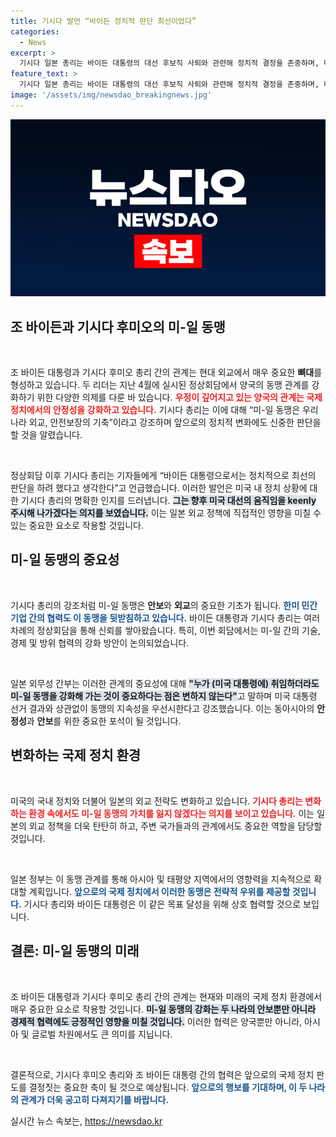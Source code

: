 ```yaml
---
title: 기시다 발언 “바이든 정치적 판단 최선이었다”
categories:
  - News
excerpt: >
  기시다 일본 총리는 바이든 대통령의 대선 후보직 사퇴와 관련해 정치적 결정을 존중하며, 미-일 동맹의 중요성을 강조했다. 이들의 신뢰 구축이 앞으로의 외교에 어떤 영향을 미칠지 주목된다.
feature_text: >
  기시다 일본 총리는 바이든 대통령의 대선 후보직 사퇴와 관련해 정치적 결정을 존중하며, 미-일 동맹의 중요성을 강조했다. 이들의 신뢰 구축이 앞으로의 외교에 어떤 영향을 미칠지 주목된다.
image: '/assets/img/newsdao_breakingnews.jpg'
---
```


<p><img src="/assets/img/newsdao_breakingnews.jpg" alt="implanttips 속보" /></p>

<h2 data-ke-size="size26">조 바이든과 기시다 후미오의 미-일 동맹</h2>

<p data-ke-size="size16">&nbsp;</p>

<p>조 바이든 대통령과 기시다 후미오 총리 간의 관계는 현대 외교에서 매우 중요한 <b>뼈대</b>를 형성하고 있습니다. 두 리더는 지난 4월에 실시된 정상회담에서 양국의 동맹 관계를 강화하기 위한 다양한 의제를 다룬 바 있습니다. <b><span style="color: #ee2323;">우정이 깊어지고 있는 양국의 관계는 국제 정치에서의 안정성을 강화하고 있습니다.</span></b> 기시다 총리는 이에 대해 “미-일 동맹은 우리나라 외교, 안전보장의 기축”이라고 강조하며 앞으로의 정치적 변화에도 신중한 판단을 할 것을 알렸습니다.</p>

<p data-ke-size="size16">&nbsp;</p>

<p>정상회담 이후 기시다 총리는 기자들에게 “바이든 대통령으로서는 정치적으로 최선의 판단을 하려 했다고 생각한다”고 언급했습니다. 이러한 발언은 미국 내 정치 상황에 대한 기시다 총리의 명확한 인지를 드러냅니다. <b><span style="background-color: #21538527;">그는 향후 미국 대선의 움직임을 keenly 주시해 나가겠다는 의지를 보였습니다.</span></b> 이는 일본 외교 정책에 직접적인 영향을 미칠 수 있는 중요한 요소로 작용할 것입니다.</p>

<h2 data-ke-size="size26">미-일 동맹의 중요성</h2>

<p data-ke-size="size16">&nbsp;</p>

<p>기시다 총리의 강조처럼 미-일 동맹은 <b>안보</b>와 <b>외교</b>의 중요한 기초가 됩니다. <b><span style="color: #1a5490;">한미 민간 기업 간의 협력도 이 동맹을 뒷받침하고 있습니다.</span></b> 바이든 대통령과 기시다 총리는 여러 차례의 정상회담을 통해 신뢰를 쌓아왔습니다. 특히, 이번 회담에서는 미-일 간의 기술, 경제 및 방위 협력의 강화 방안이 논의되었습니다. </p>

<p data-ke-size="size16">&nbsp;</p>

<p>일본 외무성 간부는 이러한 관계의 중요성에 대해 <b><span style="background-color: #21538527;">"누가 (미국 대통령에) 취임하더라도 미-일 동맹을 강화해 가는 것이 중요하다는 점은 변하지 않는다"</span></b>고 말하며 미국 대통령 선거 결과와 상관없이 동맹의 지속성을 우선시한다고 강조했습니다. 이는 동아시아의 <b>안정성</b>과 <b>안보</b>를 위한 중요한 포석이 될 것입니다.</p>

<h2 data-ke-size="size26">변화하는 국제 정치 환경</h2>

<p data-ke-size="size16">&nbsp;</p>

<p>미국의 국내 정치와 더불어 일본의 외교 전략도 변화하고 있습니다. <b><span style="color: #ee2323;">기시다 총리는 변화하는 환경 속에서도 미-일 동맹의 가치를 잃지 않겠다는 의지를 보이고 있습니다.</span></b> 이는 일본의 외교 정책을 더욱 탄탄히 하고, 주변 국가들과의 관계에서도 중요한 역할을 담당할 것입니다. </p>

<p data-ke-size="size16">&nbsp;</p>

<p>일본 정부는 이 동맹 관계를 통해 아시아 및 태평양 지역에서의 영향력을 지속적으로 확대할 계획입니다. <b><span style="color: #1a5490;">앞으로의 국제 정치에서 이러한 동맹은 전략적 우위를 제공할 것입니다.</span></b> 기시다 총리와 바이든 대통령은 이 같은 목표 달성을 위해 상호 협력할 것으로 보입니다.</p>

<h2 data-ke-size="size26">결론: 미-일 동맹의 미래</h2>

<p data-ke-size="size16">&nbsp;</p>

<p>조 바이든 대통령과 기시다 후미오 총리 간의 관계는 현재와 미래의 국제 정치 환경에서 매우 중요한 요소로 작용할 것입니다. <b><span style="background-color: #21538527;">미-일 동맹의 강화는 두 나라의 안보뿐만 아니라 경제적 협력에도 긍정적인 영향을 미칠 것입니다.</span></b> 이러한 협력은 양국뿐만 아니라, 아시아 및 글로벌 차원에서도 큰 의미를 지닙니다.</p>

<p data-ke-size="size16">&nbsp;</p>

<p>결론적으로, 기시다 후미오 총리와 조 바이든 대통령 간의 협력은 앞으로의 국제 정치 판도를 결정짓는 중요한 축이 될 것으로 예상됩니다. <b><span style="color: #1a5490;">앞으로의 행보를 기대하며, 이 두 나라의 관계가 더욱 공고히 다져지기를 바랍니다.</span></b></p>
실시간 뉴스 속보는, <a href="https://newsdao.kr" rel="dofollow">https://newsdao.kr</a>


